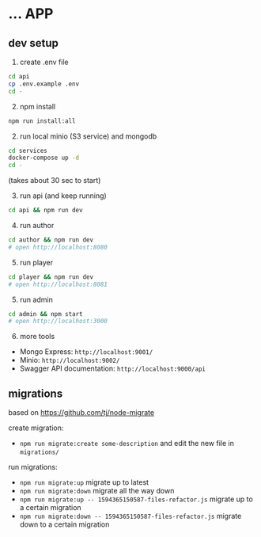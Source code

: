 # ... APP

## dev setup

1. create .env file
```sh
cd api
cp .env.example .env
cd -
```

2. npm install
```sh
npm run install:all
```

2. run local minio (S3 service) and mongodb
```sh
cd services
docker-compose up -d
cd -
```
(takes about 30 sec to start)

3. run api (and keep running)
```sh
cd api && npm run dev
```

4. run author
````sh
cd author && npm run dev
# open http://localhost:8080
````

5. run player
````sh
cd player && npm run dev
# open http://localhost:8081
````

5. run admin
````sh
cd admin && npm start
# open http://localhost:3000
````

6. more tools
- Mongo Express: `http://localhost:9001/`
- Minio: `http://localhost:9002/`
- Swagger API documentation: `http://localhost:9000/api`

## migrations

based on https://github.com/tj/node-migrate

create migration: 
- `npm run migrate:create some-description` and edit the new file in `migrations/`

run migrations:
- `npm run migrate:up` migrate up to latest
- `npm run migrate:down` migrate all the way down
- `npm run migrate:up -- 1594365150587-files-refactor.js` migrate up to a certain migration
- `npm run migrate:down -- 1594365150587-files-refactor.js` migrate down to a certain migration

